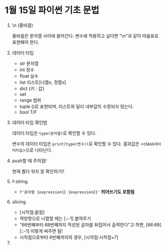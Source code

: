 # 1월 15일 파이썬 기초 문법
1. \n (줄바꿈)
    
    줄바꿈은 문자열 사이에 들어간다. 변수에 적용하고 싶다면 "\n"과 같이 따옴표로 표현해야 한다.

2. 데이터 타입 
    - str 문자열
    - int 정수
    - float 실수
    - list 리스트[나열o, 정렬x]
    - dict {키 : 값}
    - set
    - range 범위
    - tuple ()로 표현되며, 리스트와 달리 내부값이 수정되지 않는다.
    - bool T/F

3. 데이터 타입 확인법
   
   데이터 타입은 `type(문자열)`로 확인할 수 있다.

   변수의 데이터 타입은 `print(type(변수))`로 확인할 수 있다. 
   결과값은 <class`데이터타입`>으로 나타난다.

4. push할 때 주의점!

    현재 폴더 위치 잘 확인하기!!

5. f-string
   - `f'문자열 {expression1} {expression2}'` **띄어쓰기도 포함됨**

6. slicing
   - [시작점:끝점]
   - 역방향으로 나열할 때는 [::-1] 붙여주기
   - "66번째부터 68번째까지 작성된 글자를 뒤집어서 출력한다"고 하면, [66:69][::-1] 이렇게 써주면 됨!
   - 시작점으로부터 6번째까지의 경우, [시작점:시작점+7]
  
7. 
